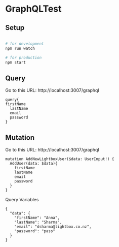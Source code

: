 # GraphQLTest


## Setup

```sh

# for development
npm run watch

# for production
npm start
```

## Query
Go to this URL: http://localhost:3007/graphql
````
query{
firstName
  lastName
  email
  password
}
````


## Mutation
Go to this URL: http://localhost:3007/graphql

````
mutation AddNewLightboxUser($data: UserInput!) {
  AddUser(data: $data){ 
    firstName
    lastName
    email
    password
  }
}
````

Query Variables
````
{
  "data": {
    "firstName": "Anna",
    "lastName": "Sharma",
    "email": "dsharma@lightbox.co.nz",
    "password": "pass"
  }
}
````
